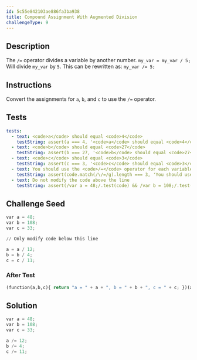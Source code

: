 ```yaml
---
id: 5c55e842103ae886fa3ba938
title: Compound Assignment With Augmented Division
challengeType: 9
---
```


## Description
<section id='description'>
The <code>/=</code> operator divides a variable by another number.
<code>my_var = my_var / 5;</code>
Will divide <code>my_var</code> by <code>5</code>. This can be rewritten as:
<code>my_var /= 5;</code>
</section>

## Instructions
<section id='instructions'>
Convert the assignments for <code>a</code>, <code>b</code>, and <code>c</code> to use the <code>/=</code> operator.
</section>

## Tests
<section id='tests'>

```yml
tests:
  - text: <code>a</code> should equal <code>4</code>
    testString: assert(a === 4, '<code>a</code> should equal <code>4</code>');
  - text: <code>b</code> should equal <code>27</code>
    testString: assert(b === 27, '<code>b</code> should equal <code>27</code>');
  - text: <code>c</code> should equal <code>3</code>
    testString: assert(c === 3, '<code>c</code> should equal <code>3</code>');
  - text: You should use the <code>/=</code> operator for each variable
    testString: assert(code.match(/\/=/g).length === 3, 'You should use the <code>/=</code> operator for each variable');
  - text: Do not modify the code above the line
    testString: assert(/var a = 48;/.test(code) && /var b = 108;/.test(code) && /var c = 33;/.test(code), 'Do not modify the code above the line');

```

</section>

## Challenge Seed
<section id='challengeSeed'>

<div id='py-seed'>

```python
var a = 48;
var b = 108;
var c = 33;

// Only modify code below this line

a = a / 12;
b = b / 4;
c = c / 11;

```

</div>


### After Test
<div id='js-teardown'>

```python
(function(a,b,c){ return "a = " + a + ", b = " + b + ", c = " + c; })(a,b,c);
```

</div>

</section>

## Solution
<section id='solution'>


```python
var a = 48;
var b = 108;
var c = 33;

a /= 12;
b /= 4;
c /= 11;
```

</section>
